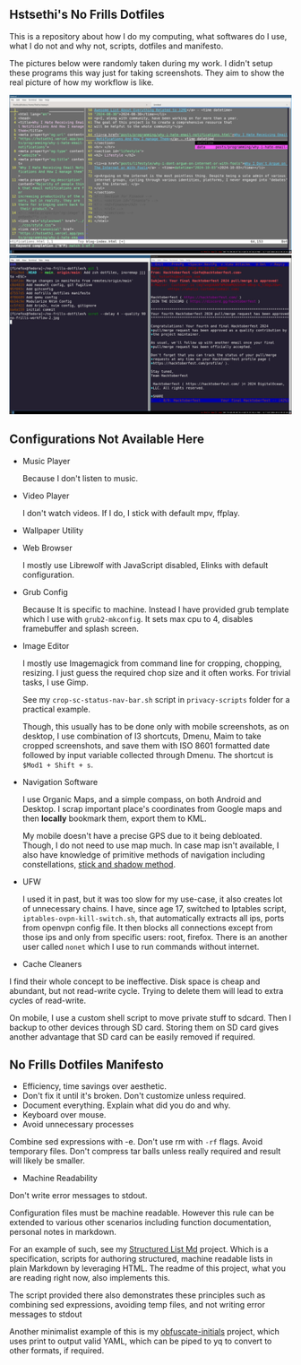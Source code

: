 ## Hstsethi's No Frills Dotfiles

This is a repository about how I do my computing, what softwares do I use, what I do not and why not, scripts, dotfiles and manifesto.

The pictures below  were randomly taken during my work. I didn't setup these programs this way just for taking screenshots. They aim to show the real picture of how my workflow is like.

![Neovim Workflow](hstsethi-no-frills-workflow-1.jpg)
![NeoMutt Git workflow](hstsethi-no-frills-workflow-2.jpg)


## Configurations Not Available Here

- Music Player
  
    Because I don't listen to music.

- Video Player
  
    I don't watch videos. If I do, I  stick with default mpv, ffplay.

- Wallpaper Utility
- Web Browser
 
   I mostly use Librewolf with JavaScript disabled, Elinks with default configuration.

- Grub Config

  Because It is specific to machine. Instead I have provided grub template which I use with `grub2-mkconfig`. It sets max cpu to 4, disables framebuffer and splash screen.

- Image Editor

   I mostly use Imagemagick from command line for cropping, chopping, resizing. I just guess the required chop size and it often works. For trivial tasks, I use Gimp.

  See my `crop-sc-status-nav-bar.sh` script in `privacy-scripts` folder for a practical example.

  Though, this usually has to be done only with mobile screenshots, as on desktop, I use combination of I3 shortcuts, Dmenu, Maim to take cropped screenshots, and save them with  ISO 8601 formatted date followed by input variable collected through Dmenu.  The shortcut is `$Mod1 + Shift + s`.

- Navigation Software
  
    I use Organic Maps, and a simple compass, on both Android and Desktop. I scrap important place's coordinates from Google maps and then **locally** bookmark them, export them to KML.

    My mobile doesn't have a precise GPS due to it being debloated. Though, I do not need to use map much. In case map isn't available, I also have knowledge of primitive methods of navigation including constellations, [stick and shadow method](https://res.cloudinary.com/dkgunni5p/image/upload/primitve-compass-ground_f93fb1.jpg).

- UFW 

    I used it in past, but it was too slow for my use-case, it also creates lot of unnecessary chains. I have, since age 17, switched to Iptables script, `iptables-ovpn-kill-switch.sh`, that automatically extracts all ips, ports from openvpn config file. It then blocks all connections except from those ips and only from specific users: root, firefox. There is an another user called `nonet` which I use to run commands without internet.

- Cache Cleaners

I find their whole concept to be ineffective. Disk space is cheap and abundant, but not read-write cycle. Trying to delete them will lead to extra cycles of read-write.

On mobile, I use a custom shell script to move private stuff to sdcard. Then I backup to other devices through SD card. Storing them on SD card gives another advantage that SD card can be easily removed if required.

## No Frills Dotfiles Manifesto

- Efficiency, time savings over aesthetic.
- Don't fix it until it's broken. Don't customize unless required.
- Document everything. Explain what did you do and why.
- Keyboard over mouse.
- Avoid unnecessary processes

Combine sed expressions with -e. Don't use rm with `-rf` flags. Avoid temporary files. Don't compress tar balls unless really required and result will likely be smaller.
 
- Machine Readability

 Don't write error messages to stdout.

 Configuration files must be machine readable. However this rule can be extended to various other scenarios including function documentation, personal notes in markdown. 
 
For an example of such, see my  [Structured List Md](https://github.com/hstsethi/structured-list-md) project. Which is a  specification, scripts for authoring structured, machine readable lists in plain Markdown by leveraging HTML. The readme of this project, what you are reading right now, also implements this.

The script provided there also demonstrates these principles such as combining sed expressions, avoiding temp files, and not writing error messages to stdout

Another minimalist example of this is my [obfuscate-initials](https://github.com/hstsethi/obfuscate-initials) project, which uses print to output valid YAML, which can be piped to yq to convert to other formats, if required.
